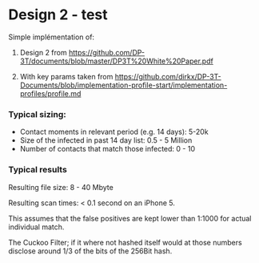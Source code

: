 # Design 2 - test

Simple implémentation of:

1)	Design 2 from  https://github.com/DP-3T/documents/blob/master/DP3T%20White%20Paper.pdf  

2) 	With key params taken from https://github.com/dirkx/DP-3T-Documents/blob/implementation-profile-start/implementation-profiles/profile.md


### Typical sizing:

* Contact moments in relevant period (e.g. 14 days): 5-20k 
* Size of the infected in past 14 day list: 0.5 - 5 Million
* Number of contacts that match those infected: 0 - 10

### Typical results

Resulting file size: 8 - 40 Mbyte

Resulting scan times: < 0.1 second on an iPhone 5.

This assumes that the false positives are kept lower than 1:1000 for actual individual match.

The Cuckoo Filter; if it where not hashed itself would at those numbers disclose around 1/3 of the bits of the 256Bit hash.


